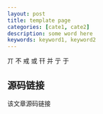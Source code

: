 ```yaml
---
layout: post
title: template page
categories: [cate1, cate2]
description: some word here
keywords: keyword1, keyword2
---
```


丌	不
戒	或
幵	并
亍	于

## 源码链接
该文章源码链接 [](url)